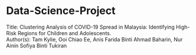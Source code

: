 # Data-Science-Project
Title: Clustering Analysis of COVID-19 Spread in Malaysia: Identifying High-Risk Regions for Children and Adolescents.  
Author(s): Tam Kylie, Ooi Chiao Ee, Anis Farida Binti Ahmad Baharin, Nur Ainin Sofiya Binti Tukiran
